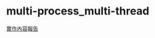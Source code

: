 # multi-process_multi-thread
  
[實作內容報告](https://github.com/cby0730/multi-process_multi-thread/blob/main/os/HW1報告.pdf)
